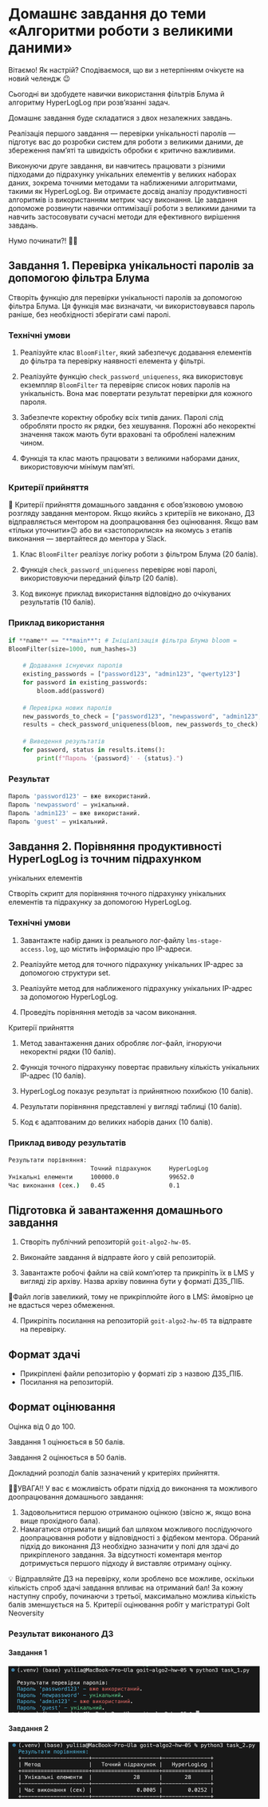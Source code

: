 # Домашнє завдання до теми «Алгоритми роботи з великими даними»

Вітаємо! Як настрiй? Сподiваємося, що ви з нетерпiнням очікуєте на новий челендж
😉

Сьогодні ви здобудете навички використання фільтрів Блума й алгоритму
HyperLogLog при розв’язанні задач.

Домашнє завдання буде складатися з двох незалежних завдань.

Реалізація першого завдання — перевірки унікальності паролів — підготує вас до
розробки систем для роботи з великими даними, де збереження пам’яті та швидкість
обробки є критично важливими.

Виконуючи друге завдання, ви навчитесь працювати з різними підходами до
підрахунку унікальних елементів у великих наборах даних, зокрема точними
методами та наближеними алгоритмами, такими як HyperLogLog. Ви отримаєте досвід
аналізу продуктивності алгоритмів із використанням метрик часу виконання. Це
завдання допоможе розвинути навички оптимізації роботи з великими даними та
навчить застосовувати сучасні методи для ефективного вирішення завдань.

Нумо починати?! 💪🏼

## Завдання 1. Перевірка унікальності паролів за допомогою фільтра Блума

Створіть функцію для перевірки унікальності паролів за допомогою фільтра Блума.
Ця функція має визначати, чи використовувався пароль раніше, без необхідності
зберігати самі паролі.

### Технічні умови

1. Реалізуйте клас `BloomFilter`, який забезпечує додавання елементів до фільтра
   та перевірку наявності елемента у фільтрі.

2. Реалізуйте функцію `check_password_uniqueness`, яка використовує екземпляр
   `BloomFilter` та перевіряє список нових паролів на унікальність. Вона має
   повертати результат перевірки для кожного пароля.

3. Забезпечте коректну обробку всіх типів даних. Паролі слід обробляти просто як
   рядки, без хешування. Порожні або некоректні значення також мають бути
   враховані та оброблені належним чином.

4. Функція та клас мають працювати з великими наборами даних, використовуючи
   мінімум пам’яті.

### Критерії прийняття

📌 Критерії прийняття домашнього завдання є обов’язковою умовою розгляду
завдання ментором. Якщо якийсь з критеріїв не виконано, ДЗ відправляється
ментором на доопрацювання без оцінювання. Якщо вам «тільки уточнити»😉 або ви
«застопорилися» на якомусь з етапів виконання — звертайтеся до ментора у Slack.

1. Клас `BloomFilter` реалізує логіку роботи з фільтром Блума (20 балів).

2. Функція `check_password_uniqueness` перевіряє нові паролі, використовуючи
   переданий фільтр (20 балів).

3. Код виконує приклад використання відповідно до очікуваних результатів (10
   балів).

### Приклад використання

```python
if **name** == "**main**": # Ініціалізація фільтра Блума bloom =
BloomFilter(size=1000, num_hashes=3)

    # Додавання існуючих паролів
    existing_passwords = ["password123", "admin123", "qwerty123"]
    for password in existing_passwords:
        bloom.add(password)

    # Перевірка нових паролів
    new_passwords_to_check = ["password123", "newpassword", "admin123", "guest"]
    results = check_password_uniqueness(bloom, new_passwords_to_check)

    # Виведення результатів
    for password, status in results.items():
        print(f"Пароль '{password}' - {status}.")
```

### Результат

```bash
Пароль 'password123' — вже використаний.
Пароль 'newpassword' — унікальний.
Пароль 'admin123' — вже використаний.
Пароль 'guest' — унікальний.
```

## Завдання 2. Порівняння продуктивності HyperLogLog із точним підрахунком

унікальних елементів

Створіть скрипт для порівняння точного підрахунку унікальних елементів та
підрахунку за допомогою HyperLogLog.

### Технічні умови

1. Завантажте набір даних із реального лог-файлу `lms-stage-access.log`, що
   містить інформацію про IP-адреси.

2. Реалізуйте метод для точного підрахунку унікальних IP-адрес за допомогою
   структури set.

3. Реалізуйте метод для наближеного підрахунку унікальних IP-адрес за допомогою
   HyperLogLog.

4. Проведіть порівняння методів за часом виконання.

Критерії прийняття

1. Метод завантаження даних обробляє лог-файл, ігноруючи некоректні рядки (10
   балів).

2. Функція точного підрахунку повертає правильну кількість унікальних IP-адрес
   (10 балів).

3. HyperLogLog показує результат із прийнятною похибкою (10 балів).

4. Результати порівняння представлені у вигляді таблиці (10 балів).

5. Код є адаптованим до великих наборів даних (10 балів).

### Приклад виводу результатів

```bash
Результати порівняння:
                       Точний підрахунок     HyperLogLog
Унікальні елементи     100000.0              99652.0
Час виконання (сек.)   0.45                  0.1
```

## Підготовка й завантаження домашнього завдання

1. Створіть публічний репозиторій `goit-algo2-hw-05`.

2. Виконайте завдання й відправте його у свій репозиторій.

3. Завантажте робочі файли на свій комп’ютер та прикріпіть їх в LMS у вигляді
   zip архіву. Назва архіву повинна бути у форматі ДЗ5_ПІБ.

📌Файл логів завеликий, тому не прикріплюйте його в LMS: ймовірно це не вдасться
через обмеження.

4. Прикріпіть посилання на репозиторій `goit-algo2-hw-05` та відправте на
   перевірку.

## Формат здачі

- Прикріплені файли репозиторію у форматі zip з назвою ДЗ5_ПІБ.
- Посилання на репозиторій.

## Формат оцінювання

Оцінка від 0 до 100.

Завдання 1 оцінюється в 50 балів.

Завдання 2 оцінюється в 50 балів.

Докладний розподіл балів зазначений у критеріях прийняття.

☝🏻УВАГА!! У вас є можливість обрати підхід до виконання та можливого
доопрацювання домашнього завдання:

1. Задовольнитися першою отриманою оцінкою (звісно ж, якщо вона вище прохідного
   бала).
2. Намагатися отримати вищий бал шляхом можливого послідуючого доопрацювання
   роботи у відповідності з фідбеком ментора. Обраний підхід до виконання ДЗ
   необхідно зазначити у полі для здачі до прикріпленого завдання. За
   відсутності коментаря ментор дотримується першого підходу й виставляє
   отриману оцінку.

💡 Відправляйте ДЗ на перевірку, коли зроблено все можливе, оскільки кількість
спроб здачі завдання впливає на отриманий бал! За кожну наступну спробу,
починаючи з третьої, максимально можлива кількість балів зменшується на 5.
Критерії оцінювання робіт у магістратурі GoIt Neoversity

### Результат виконаного ДЗ

#### Завдання 1

![Results](./assets/task_1.png)

#### Завдання 2

![Results](./assets/task_2.png)
